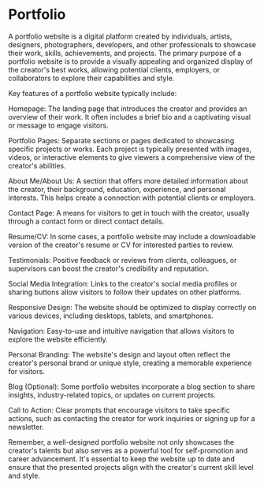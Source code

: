 # Portfolio
A portfolio website is a digital platform created by individuals, artists, designers, photographers, developers, and other professionals to showcase their work, skills, achievements, and projects. The primary purpose of a portfolio website is to provide a visually appealing and organized display of the creator's best works, allowing potential clients, employers, or collaborators to explore their capabilities and style.

Key features of a portfolio website typically include:

Homepage: The landing page that introduces the creator and provides an overview of their work. It often includes a brief bio and a captivating visual or message to engage visitors.

Portfolio Pages: Separate sections or pages dedicated to showcasing specific projects or works. Each project is typically presented with images, videos, or interactive elements to give viewers a comprehensive view of the creator's abilities.

About Me/About Us: A section that offers more detailed information about the creator, their background, education, experience, and personal interests. This helps create a connection with potential clients or employers.

Contact Page: A means for visitors to get in touch with the creator, usually through a contact form or direct contact details.

Resume/CV: In some cases, a portfolio website may include a downloadable version of the creator's resume or CV for interested parties to review.

Testimonials: Positive feedback or reviews from clients, colleagues, or supervisors can boost the creator's credibility and reputation.

Social Media Integration: Links to the creator's social media profiles or sharing buttons allow visitors to follow their updates on other platforms.

Responsive Design: The website should be optimized to display correctly on various devices, including desktops, tablets, and smartphones.

Navigation: Easy-to-use and intuitive navigation that allows visitors to explore the website efficiently.

Personal Branding: The website's design and layout often reflect the creator's personal brand or unique style, creating a memorable experience for visitors.

Blog (Optional): Some portfolio websites incorporate a blog section to share insights, industry-related topics, or updates on current projects.

Call to Action: Clear prompts that encourage visitors to take specific actions, such as contacting the creator for work inquiries or signing up for a newsletter.

Remember, a well-designed portfolio website not only showcases the creator's talents but also serves as a powerful tool for self-promotion and career advancement. It's essential to keep the website up to date and ensure that the presented projects align with the creator's current skill level and style.





